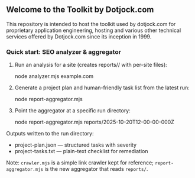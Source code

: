 ## Welcome to the Toolkit by Dotjock.com

This repository is intended to host the toolkit used by dotjock.com for proprietary application engineering, hosting and various other technical services offered by Dotjock.com since its inception in 1999.

### Quick start: SEO analyzer & aggregator

1. Run an analysis for a site (creates reports/<timestamp>/ with per-site files):

	node analyzer.mjs example.com

2. Generate a project plan and human-friendly task list from the latest run:

	node report-aggregator.mjs

3. Point the aggregator at a specific run directory:

	node report-aggregator.mjs reports/2025-10-20T12-00-00-000Z

Outputs written to the run directory:
- project-plan.json — structured tasks with severity
- project-tasks.txt — plain-text checklist for remediation

Note: `crawler.mjs` is a simple link crawler kept for reference; `report-aggregator.mjs` is the new aggregator that reads `reports/`.
